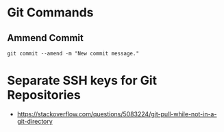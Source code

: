 # Git Commands
## Ammend Commit
```
git commit --amend -m "New commit message."
```

# Separate SSH keys for Git Repositories
* https://stackoverflow.com/questions/5083224/git-pull-while-not-in-a-git-directory
